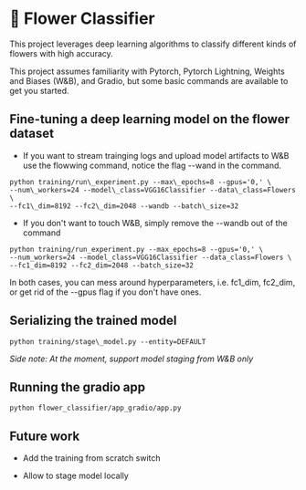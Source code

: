 # :blossom: Flower Classifier

This project leverages deep learning algorithms to classify different kinds of
flowers with high accuracy.

This project assumes familiarity with Pytorch, Pytorch Lightning, Weights and
Biases (W&B), and Gradio, but some basic commands are available to get you started.

## Fine-tuning a deep learning model on the flower dataset

* If you want to stream trainging logs and upload model artifacts to W&B use the
  flowwing command, notice the flag --wand in the command.
```
python training/run\_experiment.py --max\_epochs=8 --gpus='0,' \
--num\_workers=24 --model\_class=VGG16Classifier --data\_class=Flowers \
--fc1\_dim=8192 --fc2\_dim=2048 --wandb --batch\_size=32
```

* If you don't want to touch W&B, simply remove the --wandb out of the command

```
python training/run_experiment.py --max_epochs=8 --gpus='0,' \
--num_workers=24 --model_class=VGG16Classifier --data_class=Flowers \
--fc1_dim=8192 --fc2_dim=2048 --batch_size=32
```

In both cases, you can mess around hyperparameters, i.e. fc1\_dim, fc2\_dim, or
get rid of the --gpus flag if you don't have ones.


## Serializing the trained model

```
python training/stage\_model.py --entity=DEFAULT
```

*Side note: At the moment, support model staging from W&B only*

## Running the gradio app

```
python flower_classifier/app_gradio/app.py
```

## Future work

* Add the training from scratch switch

* Allow to stage model locally
